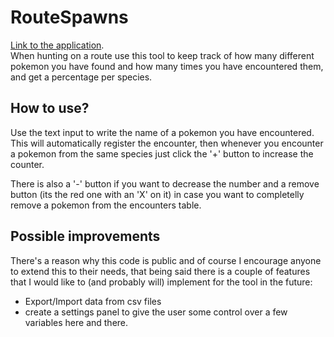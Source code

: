 # RouteSpawns
[Link to the application](https://adansinacento.github.io/route-spawns/).    
When hunting on a route use this tool to keep track of how many different pokemon you have found and how many times you have encountered them, and get a percentage per species.

## How to use?
Use the text input to write the name of a pokemon you have encountered. This will automatically register the encounter, then whenever you encounter a pokemon from the same species just click the '+' button to increase the counter.

There is also a '-' button if you want to decrease the number and a remove button (its the red one with an 'X' on it) in case you want to completelly remove a pokemon from the encounters table.

## Possible improvements
There's a reason why this code is public and of course I encourage anyone to extend this to their needs, that being said there is a couple of features that I would like to (and probably will) implement for the tool in the future:

- Export/Import data from csv files
- create a settings panel to give the user some control over a few variables here and there.
